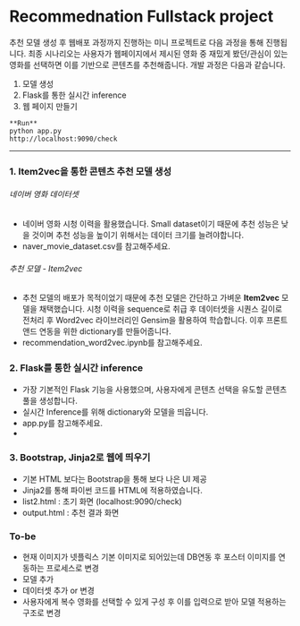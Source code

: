 # Recommednation Fullstack project
추천 모델 생성 후 웹배포 과정까지 진행하는 미니 프로젝트로 다음 과정을 통해 진행됩니다. 최종 시나리오는 사용자가 웹페이지에서 제시된 영화 중 재밌게 봤던/관심이 있는 영화를 선택하면 이를 기반으로 콘텐츠를 추천해줍니다. 개발 과정은 다음과 같습니다.
1) 모델 생성
2) Flask를 통한 실시간 inference
3) 웹 페이지 만들기

```
**Run**
python app.py
http://localhost:9090/check 
```
* * *

### 1. Item2vec을 통한 콘텐츠 추천 모델 생성
###### 네이버 영화 데이터셋
* 네이버 영화 시청 이력을 활용했습니다. Small dataset이기 때문에 추천 성능은 낮을 것이며 추천 성능을 높이기 위해서는 데이터 크기를 늘려야합니다.
* naver_movie_dataset.csv를 참고해주세요.
###### 추천 모델 - Item2vec 
* 추천 모델의 배포가 목적이었기 때문에 추천 모델은 간단하고 가벼운 **Item2vec** 모델을 채택했습니다. 시청 이력을 sequence로 취급 후 데이터셋을 시퀀스 길이로 전처리 후 Word2vec 라이브러리인 Gensim을 활용하여 학습합니다. 이후 프론트앤드 연동을 위한 dictionary를 만들어줍니다.
* recommendation_word2vec.ipynb를 참고해주세요.

### 2. Flask를 통한 실시간 inference
* 가장 기본적인 Flask 기능을 사용했으며, 사용자에게 콘텐츠 선택을 유도할 콘텐츠 풀을 생성합니다.
* 실시간 Inference를 위해 dictionary와 모델을 띄웁니다.
* app.py를 참고해주세요.
* 
### 3. Bootstrap, Jinja2로 웹에 띄우기
* 기본 HTML 보다는 Bootstrap을 통해 보다 나은 UI 제공
* Jinja2를 통해 파이썬 코드를 HTML에 적용하였습니다.
* list2.html : 초기 화면 (localhost:9090/check)
* output.html : 추천 결과 화면

### To-be
* 현재 이미지가 넷플릭스 기본 이미지로 되어있는데 DB연동 후 포스터 이미지를 연동하는 프로세스로 변경
* 모델 추가
* 데이터셋 추가 or 변경
* 사용자에게 복수 영화를 선택할 수 있게 구성 후 이를 입력으로 받아 모델 적용하는 구조로 변경
